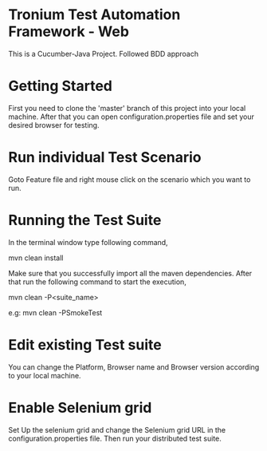 # Tronium Test Automation Framework  - Web
This is a Cucumber-Java Project. Followed BDD approach

# Getting Started
 First you need to clone the 'master' branch of this project into your local machine. After that you can open configuration.properties file and set your desired browser for testing.
 
# Run individual Test Scenario

Goto Feature file and right mouse click on the scenario which you want to run.

# Running the Test Suite
In the terminal window type following command,
  
  mvn clean install
  
 Make sure that you successfully import all the maven dependencies. After that run the following command to start the execution,

  mvn clean -P<suite_name>
  
 e.g:  mvn clean -PSmokeTest
  
# Edit existing Test suite

You can change the Platform, Browser name and Browser version according to your local machine.

# Enable Selenium grid

Set Up the selenium grid and change the Selenium grid URL in the configuration.properties file. Then run your distributed test suite.
  
  
